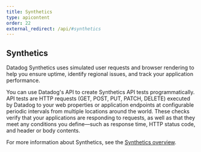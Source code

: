 ```yaml
---
title: Synthetics
type: apicontent
order: 22
external_redirect: /api/#synthetics
---
```


## Synthetics

Datadog Synthetics uses simulated user requests and browser rendering to help you ensure uptime, identify regional issues, and track your application performance.  

You can use Datadog's API to create Synthetics API tests programmatically. API tests are HTTP requests (GET, POST, PUT, PATCH, DELETE) executed by Datadog to your web properties or application endpoints at configurable periodic intervals from multiple locations around the world. These checks verify that your applications are responding to requests, as well as that they meet any conditions you define—such as response time, HTTP status code, and header or body contents.

For more information about Synthetics, see the [Synthetics overview][1].

[1]: /synthetics
